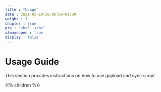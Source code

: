 ```yaml
---
title : "Usage"
date : 2021-05-10T18:06:06+01:00
weight : 3
chapter : true
pre : "<b>3. </b>"
alwaysopen : true
display : false
---
```


# Usage Guide

This section provides instructions on how to use gupload and sync script.

{{% children %}}
